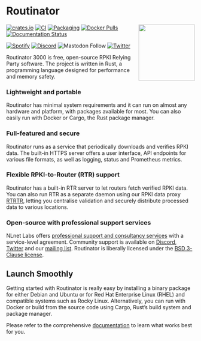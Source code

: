 # Routinator

<img align="right" src="https://www.nlnetlabs.nl/static/logos/Routinator/Routinator_Avatar_Realistic.svg" height="150">

[![crates.io](https://img.shields.io/crates/v/routinator.svg?color=brightgreen)](https://crates.io/crates/routinator)
[![CI](https://github.com/NLnetLabs/routinator/workflows/ci/badge.svg)](https://github.com/NLnetLabs/routinator/actions?query=workflow%3Aci)
[![Packaging](https://github.com/NLnetLabs/routinator/actions/workflows/pkg.yml/badge.svg)](https://nlnetlabs.nl/packages/)
[![Docker Pulls](https://img.shields.io/docker/pulls/nlnetlabs/routinator?color=brightgreen)](https://hub.docker.com/r/nlnetlabs/routinator)
[![Documentation Status](https://readthedocs.org/projects/routinator/badge/?version=stable)](https://routinator.docs.nlnetlabs.nl/en/stable/)

[![Spotify](https://img.shields.io/badge/Spotify-∞-brightgreen.svg)](https://open.spotify.com/user/alex.band/playlist/1DkYwN4e4tq73LGAeUykA1?si=AXNn9GkpQ4a-q5skG1yiYQ)
[![Discord](https://img.shields.io/discord/818584154278199396?label=Discord&logo=discord)](https://discord.gg/8dvKB5Ykhy)
![Mastodon Follow](https://img.shields.io/mastodon/follow/109262826617293067?domain=https%3A%2F%2Ffosstodon.org&style=social)
[![Twitter](https://img.shields.io/twitter/follow/routinator3000.svg?label=Follow&style=social)](https://twitter.com/routinator3000)

Routinator 3000 is free, open-source RPKI Relying Party software. The project
is written in Rust, a programming language designed for performance and
memory safety.

### Lightweight and portable

Routinator has minimal system requirements and it can run on almost any
hardware and platform, with packages available for most. You can also easily
run with Docker or Cargo, the Rust package manager.

### Full-featured and secure

Routinator runs as a service that periodically downloads and verifies RPKI
data. The built-in HTTPS server offers a user interface, API endpoints for
various file formats, as well as logging, status and Prometheus metrics.

### Flexible RPKI-to-Router (RTR) support

Routinator has a built-in RTR server to let routers fetch verified RPKI data.
You can also run RTR as a separate daemon using our RPKI data proxy
[RTRTR](https://www.nlnetlabs.nl/projects/rpki/rtrtr/), letting you
centralise validation and securely distribute processed data to various
locations.

### Open-source with professional support services

NLnet Labs offers [professional support and consultancy
services](https://www.nlnetlabs.nl/services/contracts/) with a service-level
agreement. Community support is available on
[Discord](https://discord.gg/8dvKB5Ykhy),
[Twitter](https://twitter.com/routinator3000/) and our [mailing
list](https://lists.nlnetlabs.nl/mailman/listinfo/rpki). Routinator is
liberally licensed under the [BSD 3-Clause
license](https://github.com/NLnetLabs/routinator/blob/main/LICENSE).

## Launch Smoothly

Getting started with Routinator is really easy by installing a binary package
for either Debian and Ubuntu or for Red Hat Enterprise Linux (RHEL) and
compatible systems such as Rocky Linux. Alternatively, you can run with
Docker or build from the source code using Cargo, Rust’s build system and
package manager.

Please refer to the comprehensive
[documentation](https://routinator.docs.nlnetlabs.nl/) to learn what works
best for you.

